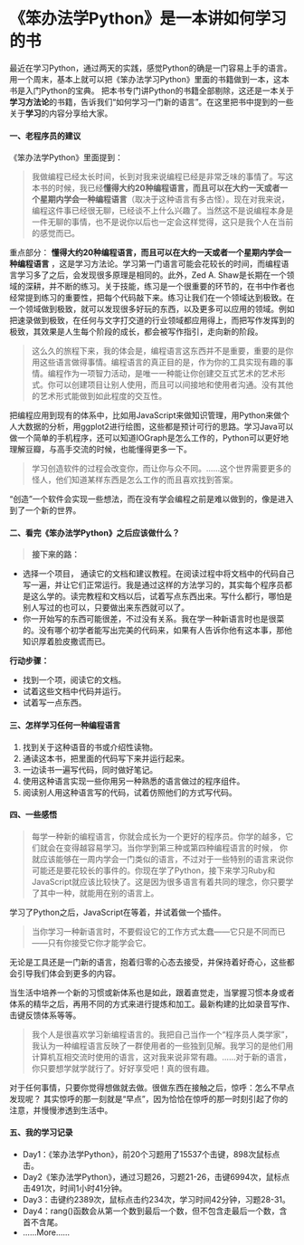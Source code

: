 # 《笨办法学Python》是一本讲如何学习的书

最近在学习Python，通过两天的实践，感觉Python的确是一门容易上手的语言。用一个周末，基本上就可以把《笨办法学习Python》里面的书籍做到一本，这本书是入门Python的宝典。 把本书专门讲Python的书籍全部剔除，这还是一本关于**学习方法论**的书籍，告诉我们“如何学习一门新的语言”。在这里把书中提到的一些关于**学习**的内容分享给大家。

#### 一、老程序员的建议
《笨办法学Python》里面提到：

>我做编程已经太长时间，长到对我来说编程已经是非常乏味的事情了。写这本书的时候，我已经**懂得大约20种编程语言，而且可以在大约一天或者一个星期内学会一种编程语言**（取决于这种语言有多古怪）。现在对我来说，编程这件事已经很无聊，已经谈不上什么兴趣了。当然这不是说编程本身是一件无聊的事情，也不是说你以后也一定会这样觉得，这只是我个人在当前的感觉而已。

重点部分： **懂得大约20种编程语言，而且可以在大约一天或者一个星期内学会一种编程语言** ，这是学习方法论。学习第一门语言可能会花较长的时间，而编程语言学习多了之后，会发现很多原理是相同的。此外，Zed A. Shaw是长期在一个领域的深耕，并不断的练习。关于技能，练习是一个很重要的环节的，在书中作者也经常提到练习的重要性，把每个代码敲下来。练习让我们在一个领域达到极致。在一个领域做到极致，就可以发现很多好玩的东西，以及更多可以应用的领域。例如把速录做到极致，在任何与文字打交道的行业领域都应用得上，而把写作发挥到的极致，其效果是人生每个阶段的成长，都会被写作指引，走向新的阶段。

>这么久的旅程下来，我的体会是，编程语言这东西并不是重要，重要的是你用这些语言做得事情。编程语言的真正目的是，作为你的工具实现有趣的事情。编程作为一项智力活动，是唯一一种能让你创建交互式艺术的艺术形式。你可以创建项目让别人使用，而且可以间接地和使用者沟通。没有其他的艺术形式能做到如此程度的交互性。

把编程应用到现有的体系中，比如用JavaScript来做知识管理，用Python来做个人大数据的分析，用ggplot2进行绘图，这些都是预计可行的思路。学习Java可以做一个简单的手机程序，还可以知道IOGraph是怎么工作的，Python可以更好地理解豆瓣，与高手交流的时候，也能懂得更多一下。

>学习创造软件的过程会改变你，而让你与众不同。……这个世界需要更多的怪人，他们知道某样东西是怎么工作的而且喜欢找到答案。


“创造”一个软件会实现一些想法，而在没有学会编程之前是难以做到的，像是进入到了一个新的世界。


#### 二、看完《笨办法学Python》之后应该做什么？
>**接下来的路：**
+ 选择一个项目， 通读它的文档和建议教程。在阅读过程中将文档中的代码自己写一遍，并让它们正常运行。我是通过这样的方法学习的，其实每个程序员都是这么学的。读完教程和文档以后，试着写点东西出来。写什么都行，哪怕是别人写过的也可以，只要做出来东西就可以了。
+ 你一开始写的东西可能很差，不过没有关系。我在学一种新语言时也是很菜的。没有哪个初学者能写出完美的代码来，如果有人告诉你他有这本事，那他知识厚着脸皮撒谎而已。

**行动步骤：**
+ 找到一个项，阅读它的文档。
+ 试着这些文档中代码并运行。
+ 试着写一点东西。


#### 三、怎样学习任何一种编程语言
1. 找到关于这种语音的书或介绍性读物。
2. 通读这本书，把里面的代码写下来并运行起来。
3. 一边读书一遍写代码，同时做好笔记。
4. 使用这种语言实现一些你用另一种熟悉的语言做过的程序组件。
5. 阅读别人用这种语言写的代码，试着仿照他们的方式写代码。

#### 四、一些感悟

>  每学一种新的编程语言，你就会成长为一个更好的程序员。你学的越多，它们就会在变得越容易学习。当你学到第三种或第四种编程语言的时候， 你就应该能够在一周内学会一门类似的语言，不过对于一些特别的语言来说你可能还是要花较长的事件的。你现在学了Python，接下来学习Ruby和JavaScript就应该比较快了。这是因为很多语言有着共同的理念，你只要学了其中一种，就能用在别的语言上。

学习了Python之后，JavaScript在等着，并试着做一个插件。

>当你学习一种新语言时，不要假设它的工作方式太蠢——它只是不同而已——只有你接受它你才能学会它。

无论是工具还是一门新的语言，抱着归零的心态去接受，并保持着好奇心，这些都会引导我们体会到更多的内容。

当生活中培养一个新的习惯或新体系也是如此，跟着直觉走，当掌握习惯本身或者体系的精华之后，再用不同的方式来进行提炼和加工。最新构建的比如录音写作、击键反馈体系等等。

>我个人是很喜欢学习新编程语言的。我把自己当作一个“程序员人类学家”，我认为一种编程语言反映了一群使用者的一些独到见解。我学习的是他们用计算机互相交流时使用的语言，这对我来说非常有趣。……对于新的语言，你只要想学就学就行了。好好享受吧！真的很有趣。

对于任何事情，只要你觉得想做就去做。很做东西在接触之后，惊呼：怎么不早点发现呢？ 其实惊呼的那一刻就是“早点”，因为恰恰在惊呼的那一时刻引起了你的注意，并慢慢渗透到生活中。


#### 五、我的学习记录
+ Day1：《笨办法学Python》，前20个习题用了15537个击键，898次鼠标点击。
+ Day2《笨办法学Python》，通过习题26，习题21-26，击键6994次，鼠标点击491次，时间1小时41分钟。
+ Day3：击键约2389次，鼠标点击约234次，学习时间42分钟，习题28-31。
+ Day4：rang()函数会从第一个数到最后一个数，但不包含走最后一个数，含首不含尾。
+ ……More……
